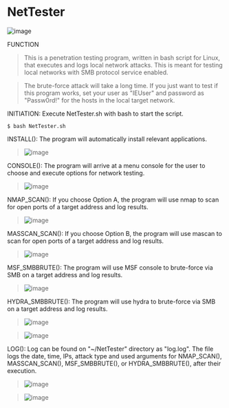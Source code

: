 # NetTester

![image](https://user-images.githubusercontent.com/103941010/194732404-9ffbab20-3cd3-458f-9802-ae5bc4347c61.png)

FUNCTION

>  This is a penetration testing program, written in bash script for Linux, that executes and logs local network attacks. This is meant for testing local networks with SMB protocol service enabled.

> The brute-force attack will take a long time. If you just want to test if this program works, set your user as "IEUser" and password as "Passw0rd!" for the hosts in the local target network.

INITIATION: Execute NetTester.sh with bash to start the script.

    $ bash NetTester.sh

INSTALL(): The program will automatically install relevant applications.

> ![image](https://user-images.githubusercontent.com/103941010/194731596-9d3854c6-8fa0-4eaf-ba3b-fc521b79c2e5.png)

CONSOLE(): The program will arrive at a menu console for the user to choose and execute options for network testing.

> ![image](https://user-images.githubusercontent.com/103941010/194731598-7a6619ac-f2bc-4e25-8ad8-1227dd432f04.png)

NMAP_SCAN(): If you choose Option A, the program will use nmap to scan for open ports of a target address and log results.

> ![image](https://user-images.githubusercontent.com/103941010/194731621-20457ae6-f761-4387-8093-3d5cb632b078.png)


MASSCAN_SCAN(): If you choose Option B, the program will use mascan to scan for open ports of a target address and log results.

> ![image](https://user-images.githubusercontent.com/103941010/194731989-5657a561-80c8-45dd-bd10-dc3868a7d561.png)


MSF_SMBBRUTE(): The program will use MSF console to brute-force via SMB on a target address and log results.

> ![image](https://user-images.githubusercontent.com/103941010/194732227-deeec8c8-54e2-4cc0-9502-76ded15b37c2.png)


HYDRA_SMBBRUTE(): The program will use hydra to brute-force via SMB on a target address and log results.

> ![image](https://user-images.githubusercontent.com/103941010/194732267-eff8953f-177f-4722-9c9b-402ecb31c977.png)

> ![image](https://user-images.githubusercontent.com/103941010/194732273-ed6cd868-c85e-4811-8c06-72c50733c25c.png)


LOG(): Log can be found on "~/NetTester" directory as "log.log". The file logs the date, time, IPs, attack type and used arguments for NMAP_SCAN(), MASSCAN_SCAN(), MSF_SMBBRUTE(), or HYDRA_SMBBRUTE(), after their execution.

> ![image](https://user-images.githubusercontent.com/103941010/194732295-b62c98d4-5e28-4ddd-8d96-3f2842e3ab46.png)

> ![image](https://user-images.githubusercontent.com/103941010/194732285-13a2dbfb-d663-4205-8e70-467aa4e7872d.png)

